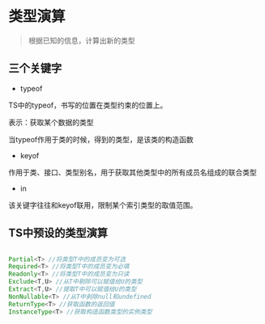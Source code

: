 # 类型演算

> 根据已知的信息，计算出新的类型

## 三个关键字

- typeof

TS中的typeof，书写的位置在类型约束的位置上。

表示：获取某个数据的类型

当typeof作用于类的时候，得到的类型，是该类的构造函数

- keyof

作用于类、接口、类型别名，用于获取其他类型中的所有成员名组成的联合类型

- in

该关键字往往和keyof联用，限制某个索引类型的取值范围。


## TS中预设的类型演算

```ts

Partial<T> //将类型T中的成员变为可选
Required<T> //将类型T中的成员变为必填
Readonly<T> //将类型T中的成员变为只读
Exclude<T,U> //从T中剔除可以赋值给U的类型
Extract<T,U> //提取T中可以赋值给U的类型
NonNullable<T> //从T中剥除null和undefined
ReturnType<T> //获取函数的返回值
InstanceType<T> //获取构造函数类型的实例类型

```